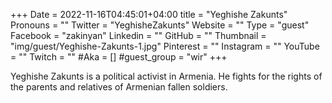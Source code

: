 +++
Date = 2022-11-16T04:45:01+04:00
title = "Yeghishe Zakunts"
Pronouns = ""
Twitter = "YeghisheZakunts"
Website = ""
Type = "guest"
Facebook = "zakinyan"
Linkedin = ""
GitHub = ""
Thumbnail = "img/guest/Yeghishe-Zakunts-1.jpg"
Pinterest = ""
Instagram = ""
YouTube = ""
Twitch = ""
#Aka = []
#guest_group = "wir"
+++

Yeghishe Zakunts is a political activist in Armenia. He fights for the rights of the parents and relatives of Armenian fallen soldiers.
